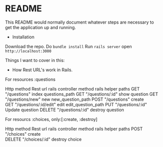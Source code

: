 # README

This README would normally document whatever steps are necessary to get the
application up and running.

* Installation

Download the repo.
Do `bundle install`
Run `rails server`
open `http://localhost:3000`

Things I want to cover in this:

* How Rest URL's work in Rails.

For resources :questions

Http method   Rest url           rails controller method   rails helper paths
GET         "/questions"                index                 questions_path
GET         "/questions/:id"            show                  question
GET         "/questions/new"            new                   new_question_path
POST        "/questions"                create                
GET         "/questions/:id/edit"       edit                  edit_question_path
PUT         "/questions/:id"            Update                question
DELETE      "/questions/:id"            destroy               question

For resourcs :choices, only:[:create, :destroy]

Http method   Rest url           rails controller method   rails helper paths
POST         "/choices"                create                   
DELETE       "/choices/:id"            destroy                  choice
